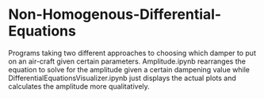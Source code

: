 # Non-Homogenous-Differential-Equations
Programs taking two different approaches to choosing which damper to put on an air-craft given certain parameters. Amplitude.ipynb rearranges the equation to solve for the amplitude given a certain dampening value while DifferentialEquationsVisualizer.ipynb just displays the actual plots and calculates the amplitude more qualitatively.

